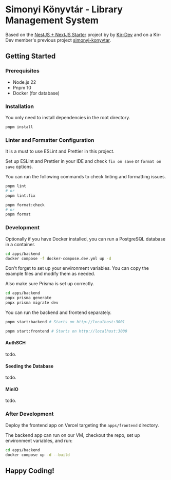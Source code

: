 # Simonyi Könyvtár - Library Management System

Based on the [NestJS + NextJS Starter](https://github.com/kir-dev/next-nest-template) project by by [Kir-Dev](https://kir-dev.hu) and on a Kir-Dev member's previous project [simonyi-konyvtar](https://github.com/OmTheTurtle/simonyi-konyvtar).

## Getting Started

### Prerequisites

- Node.js 22
- Pnpm 10
- Docker (for database)

### Installation

You only need to install dependencies in the root directory.

```bash
pnpm install
```

### Linter and Formatter Configuration

It is a must to use ESLint and Prettier in this project.

Set up ESLint and Prettier in your IDE and check `fix on save` or `format on save` options.

You can run the following commands to check linting and formatting issues.

```bash
pnpm lint
# or
pnpm lint:fix
```

```bash
pnpm format:check
# or
pnpm format
```

### Development

Optionally if you have Docker installed, you can run a PostgreSQL database in a container.

```bash
cd apps/backend
docker compose -f docker-compose.dev.yml up -d
```

Don't forget to set up your environment variables. You can copy the example files and modify them as needed.

Also make sure Prisma is set up correctly.

```bash
cd apps/backend
pnpx prisma generate
pnpx prisma migrate dev
```

You can run the backend and frontend separately.

```bash
pnpm start:backend # Starts on http://localhost:3001
```

```bash
pnpm start:frontend # Starts on http://localhost:3000
```

#### AuthSCH

todo.

#### Seeding the Database

todo.

#### MinIO

todo.

### After Development

Deploy the frontend app on Vercel targeting the `apps/frontend` directory.

The backend app can run on our VM, checkout the repo, set up environment variables, and run:

```bash
cd apps/backend
docker compose up -d --build
```

## Happy Coding!
